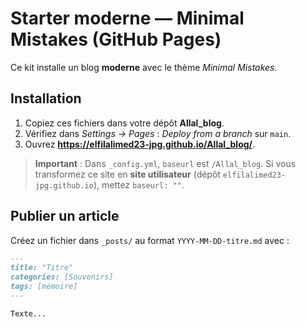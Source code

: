 
# Starter moderne — Minimal Mistakes (GitHub Pages)

Ce kit installe un blog **moderne** avec le thème *Minimal Mistakes*.

## Installation
1. Copiez ces fichiers dans votre dépôt **Allal_blog**.
2. Vérifiez dans *Settings → Pages* : *Deploy from a branch* sur `main`.
3. Ouvrez **https://elfilalimed23-jpg.github.io/Allal_blog/**.

> **Important** : Dans `_config.yml`, `baseurl` est `/Allal_blog`. Si vous transformez ce site en **site utilisateur** (dépôt `elfilalimed23-jpg.github.io`), mettez `baseurl: ""`.

## Publier un article
Créez un fichier dans `_posts/` au format `YYYY-MM-DD-titre.md` avec :
```markdown
---
title: "Titre"
categories: [Souvenirs]
tags: [mémoire]
---

Texte...
```
